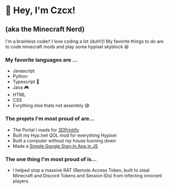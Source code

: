 
# 👋 Hey, I'm Czcx!
## (aka the Minecraft Nerd)

I'm a brainless coder! I love coding a lot (duh!!)! My favorite things to do are to code minecraft mods and play some hypixel skyblock 😆

### My favorite languages are ... 
- Javascript
- Python
- Typescript 💖
- Java 🎮
- HTML
- CSS
- Evrything else thats not assembly 😅

### The projets I'm most proud of are...
- The Portal I made for [3DPrintify](https://3dprintify.tech)
- Built my Hyp.Ixel QOL mod for everything Hypixel
- Built a computer without my house burning down
- Made a [Simple Google Sign-In App in JS](https://github.com/Mpro256/SimpleGoogleSignIn)

### The one thing I'm most proud of is...
- I helped stop a massive RAT (Remote Access Token, built to steal Minecraft and Discord Tokens and Session IDs) from infecting innocent players.
